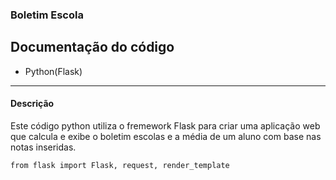 ### Boletim Escola
 ## Documentação do código
 * Python(Flask)
---
#### Descrição
Este código python utiliza o fremework Flask para criar uma aplicação web que calcula e exibe o boletim escolas e a média de um aluno com base nas notas inseridas. 
```
from flask import Flask, request, render_template
```
